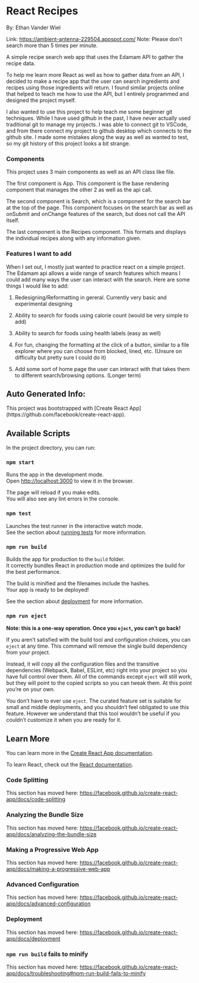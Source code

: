 <h1>React Recipes</h1>

By: Ethan Vander Wiel

Link: https://ambient-antenna-229504.appspot.com/ Note: Please don't search more than 5 times per minute.

A simple recipe search web app that uses the Edamam API to gather the recipe data.

To help me learn more React as well as how to gather data from an API, I decided to make a recipe app that the user can search ingredients 
and recipes using those ingredients will return. I found similar projects online that helped to teach me how to use the API, 
but I entirely programmed and designed the project myself.

I also wanted to use this project to help teach me some beginner git techniques. While I have used github in the past, I have 
never actually used traditional git to manage my projects. I was able to connect git to VSCode, and from there connect my project to 
github desktop which connects to the github site. I made some mistakes along the way as well as wanted to test, so my git history of 
this project looks a bit strange. 


<h3>Components</h3>
This project uses 3 main components as well as an API class like file.

The first component is App. This component is the base rendering component that manages the other 2 as well as the api call.

The second component is Search, which is a component for the search bar at the top of the page. This component focuses on the
search bar as well as onSubmit and onChange features of the search, but does not call the API itself.

The last component is the Recipes component. This formats and displays the individual recipes along with
any information given.


<h3>Features I want to add</h3>
When I set out, I mostly just wanted to practice react on a simple project. The Edamam api allows a wide range of search features which
means I could add many ways the user can interact with the search. Here are some things I would like to add:

1. Redesigning/Reformatting in gereral. Currently very basic and experimental designing

2. Ability to search for foods using calorie count (would be very simple to add)

3. Ability to search for foods using health labels (easy as well)

4. For fun, changing the formatting at the click of a button, similar to a file explorer where you can choose from
blocked, lined, etc. (Unsure on difficulty but pretty sure I could do it)

5. Add some sort of home page the user can interact with that takes them to different search/browsing options. (Longer term)


<h2>Auto Generated Info:</h2>
This project was bootstrapped with [Create React App](https://github.com/facebook/create-react-app).

## Available Scripts

In the project directory, you can run:

### `npm start`

Runs the app in the development mode.<br>
Open [http://localhost:3000](http://localhost:3000) to view it in the browser.

The page will reload if you make edits.<br>
You will also see any lint errors in the console.

### `npm test`

Launches the test runner in the interactive watch mode.<br>
See the section about [running tests](https://facebook.github.io/create-react-app/docs/running-tests) for more information.

### `npm run build`

Builds the app for production to the `build` folder.<br>
It correctly bundles React in production mode and optimizes the build for the best performance.

The build is minified and the filenames include the hashes.<br>
Your app is ready to be deployed!

See the section about [deployment](https://facebook.github.io/create-react-app/docs/deployment) for more information.

### `npm run eject`

**Note: this is a one-way operation. Once you `eject`, you can’t go back!**

If you aren’t satisfied with the build tool and configuration choices, you can `eject` at any time. This command will remove the single build dependency from your project.

Instead, it will copy all the configuration files and the transitive dependencies (Webpack, Babel, ESLint, etc) right into your project so you have full control over them. All of the commands except `eject` will still work, but they will point to the copied scripts so you can tweak them. At this point you’re on your own.

You don’t have to ever use `eject`. The curated feature set is suitable for small and middle deployments, and you shouldn’t feel obligated to use this feature. However we understand that this tool wouldn’t be useful if you couldn’t customize it when you are ready for it.

## Learn More

You can learn more in the [Create React App documentation](https://facebook.github.io/create-react-app/docs/getting-started).

To learn React, check out the [React documentation](https://reactjs.org/).

### Code Splitting

This section has moved here: https://facebook.github.io/create-react-app/docs/code-splitting

### Analyzing the Bundle Size

This section has moved here: https://facebook.github.io/create-react-app/docs/analyzing-the-bundle-size

### Making a Progressive Web App

This section has moved here: https://facebook.github.io/create-react-app/docs/making-a-progressive-web-app

### Advanced Configuration

This section has moved here: https://facebook.github.io/create-react-app/docs/advanced-configuration

### Deployment

This section has moved here: https://facebook.github.io/create-react-app/docs/deployment

### `npm run build` fails to minify

This section has moved here: https://facebook.github.io/create-react-app/docs/troubleshooting#npm-run-build-fails-to-minify
